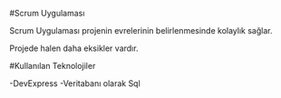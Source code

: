 #Scrum Uygulaması

Scrum Uygulaması  projenin evrelerinin belirlenmesinde kolaylık sağlar.


Projede halen daha eksikler vardır.

#Kullanılan Teknolojiler

-DevExpress
-Veritabanı olarak Sql



